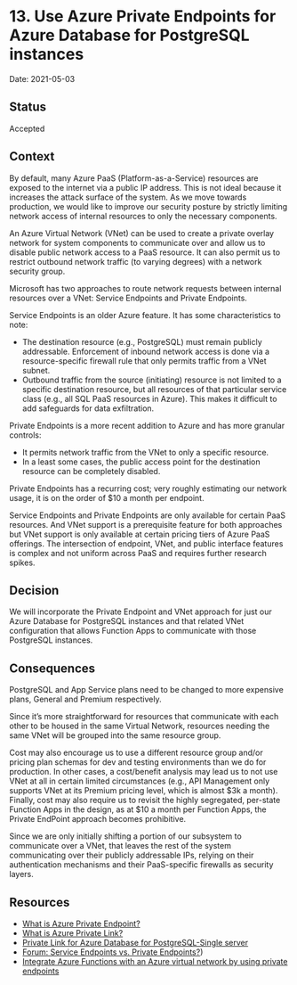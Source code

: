# 13. Use Azure Private Endpoints for Azure Database for PostgreSQL instances

Date: 2021-05-03

## Status

Accepted

## Context

By default, many Azure PaaS (Platform-as-a-Service) resources are exposed to the internet via a public IP address. This is not ideal because it increases the attack surface of the system. As we move towards production, we would like to improve our security posture by strictly limiting network access of internal resources to only the necessary components.

An Azure Virtual Network (VNet) can be used to create a private overlay network for system components to communicate over and allow us to disable public network access to a PaaS resource. It can also permit us to restrict outbound network traffic (to varying degrees) with a network security group.

Microsoft has two approaches to route network requests between internal resources over a VNet: Service Endpoints and Private Endpoints.

Service Endpoints is an older Azure feature. It has some characteristics to note:

- The destination resource (e.g., PostgreSQL) must remain publicly addressable. Enforcement of inbound network access is done via a resource-specific firewall rule that only permits traffic from a VNet subnet.
- Outbound traffic from the source (initiating) resource is not limited to a specific destination resource, but all resources of that particular service class (e.g., all SQL PaaS resources in Azure). This makes it difficult to add safeguards for data exfiltration.

Private Endpoints is a more recent addition to Azure and has more granular controls:

- It permits network traffic from the VNet to only a specific resource.
- In a least some cases, the public access point for the destination resource can be completely disabled.

Private Endpoints has a recurring cost; very roughly estimating our network usage, it is on the order of $10 a month per endpoint.

Service Endpoints and Private Endpoints are only available for certain PaaS resources. And VNet support is a prerequisite feature for both approaches but VNet support is only available at certain pricing tiers of Azure PaaS offerings. The intersection of endpoint, VNet, and public interface features is complex and not uniform across PaaS and requires further research spikes.
## Decision

We will incorporate the Private Endpoint and VNet approach for just our Azure Database for PostgreSQL instances and that related VNet configuration that allows Function Apps to communicate with those PostgreSQL instances.

## Consequences

PostgreSQL and App Service plans need to be changed to more expensive plans, General and Premium respectively.

Since it’s more straightforward for resources that communicate with each other to be housed in the same Virtual Network, resources needing the same VNet will be grouped into the same resource group.

Cost may also encourage us to use a different resource group and/or pricing plan schemas for dev and testing environments than we do for production. In other cases, a cost/benefit analysis may lead us to not use VNet at all in certain limited circumstances (e.g., API Management only supports VNet at its Premium pricing level, which is almost $3k a month). Finally, cost may also require us to revisit the highly segregated, per-state Function Apps in the design, as at $10 a month per Function Apps, the Private EndPoint approach becomes prohibitive.

Since we are only initially shifting a portion of our subsystem to communicate over a VNet, that leaves the rest of the system communicating over their publicly addressable IPs, relying on their authentication mechanisms and their PaaS-specific firewalls as security layers.

## Resources
- [What is Azure Private Endpoint?](https://docs.microsoft.com/en-us/azure/private-link/private-endpoint-overview)
- [What is Azure Private Link?](https://docs.microsoft.com/en-us/azure/private-link/private-link-overview)
- [Private Link for Azure Database for PostgreSQL-Single server](https://docs.microsoft.com/en-us/azure/postgresql/concepts-data-access-and-security-private-link)
- [Forum: Service Endpoints vs. Private Endpoints?](https://acloud.guru/forums/az-500-microsoft-azure-security-technologies/discussion/-M5IkN1SzQcDUNRyvaVL/Service%20endpoints%20vs.%20Private%20Endpoints%3F#:~:text=Both%20appear%20to%20allow%20a,IP%20address%20in%20your%20subnet.))
- [Integrate Azure Functions with an Azure virtual network by using private endpoints](https://docs.microsoft.com/en-us/azure/azure-functions/functions-create-vnet)
